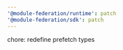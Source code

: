 ```yaml
---
'@module-federation/runtime': patch
'@module-federation/sdk': patch
---
```


chore: redefine prefetch types
